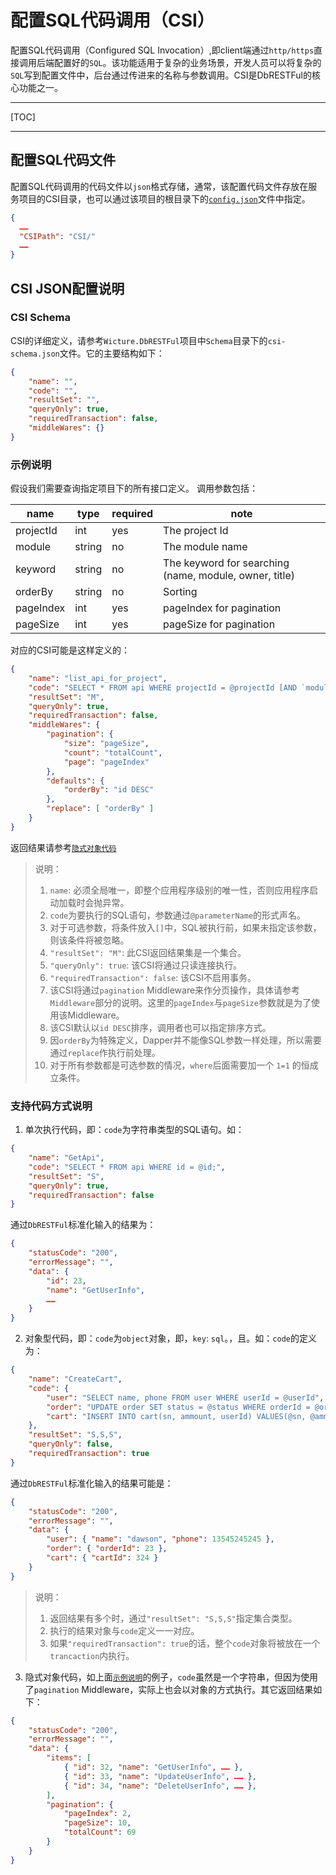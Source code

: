 配置SQL代码调用（CSI）
===================

配置SQL代码调用（Configured SQL Invocation）,即client端通过`http/https`直接调用后端配置好的`SQL`。该功能适用于复杂的业务场景，开发人员可以将复杂的`SQL`写到配置文件中，后台通过传进来的名称与参数调用。CSI是DbRESTFul的核心功能之一。

* * *
[TOC]
* * *

## 配置SQL代码文件
配置SQL代码调用的代码文件以`json`格式存储，通常，该配置代码文件存放在服务项目的CSI目录，也可以通过该项目的根目录下的[`config.json`](config.md)文件中指定。

```json
{
  ……
  "CSIPath": "CSI/"
  ……
}
```


## CSI JSON配置说明
### CSI Schema
CSI的详细定义，请参考`Wicture.DbRESTFul`项目中`Schema`目录下的`csi-schema.json`文件。它的主要结构如下：
```json
{
    "name": "",
    "code": "",
    "resultSet": "",
    "queryOnly": true,
    "requiredTransaction": false,
    "middleWares": {}
}
```

### 示例说明<a name="示例说明"></a>
假设我们需要查询指定项目下的所有接口定义。
调用参数包括：

|   name   |   type   | required |      note
|----------|----------|----------|----------------
|projectId | int      |    yes   | The project Id
|module    | string   |    no    | The module name
|keyword   | string   |    no    | The keyword for searching (name, module, owner, title)
|orderBy   | string   |    no    | Sorting
|pageIndex | int      |    yes   | pageIndex for pagination
|pageSize  | int      |    yes   | pageSize for pagination

对应的CSI可能是这样定义的：
```json
{
    "name": "list_api_for_project",
    "code": "SELECT * FROM api WHERE projectId = @projectId [AND `module`=@module] [AND (`name` LIKE CONCAT('%',@keyword,'%') OR `module` LIKE CONCAT('%',@keyword,'%') OR `owner` LIKE CONCAT('%',@keyword,'%') OR `title` LIKE CONCAT('%',@keyword,'%') )] @orderBy LIMIT @pageStart, @pageSize;",
    "resultSet": "M",
    "queryOnly": true,
    "requiredTransaction": false,
    "middleWares": {
        "pagination": {
            "size": "pageSize",
            "count": "totalCount",
            "page": "pageIndex"
        },
        "defaults": {
            "orderBy": "id DESC"
        },
        "replace": [ "orderBy" ]
    }
}
```
返回结果请参考[`隐式对象代码`](#隐式对象代码)

> 说明：
> 1. `name`: 必须全局唯一，即整个应用程序级别的唯一性，否则应用程序启动加载时会抛异常。
> 2. `code`为要执行的SQL语句，参数通过`@parameterName`的形式声名。
> 3. 对于可选参数，将条件放入`[]`中，SQL被执行前，如果未指定该参数，则该条件将被忽略。
> 4. `"resultSet": "M"`: 此CSI返回结果集是一个集合。
> 5. `"queryOnly": true`: 该CSI将通过只读连接执行。
> 6. `"requiredTransaction": false`: 该CSI不启用事务。
> 7. 该CSI将通过`pagination` Middleware来作分页操作，具体请参考`Middleware`部分的说明。这里的`pageIndex`与`pageSize`参数就是为了使用该Middleware。
> 8. 该CSI默认以`id DESC`排序，调用者也可以指定排序方式。
> 9. 因`orderBy`为特殊定义，Dapper并不能像SQL参数一样处理，所以需要通过`replace`作执行前处理。
> 10. 对于所有参数都是可选参数的情况，`where`后面需要加一个 ` 1=1 ` 的恒成立条件。


### 支持代码方式说明
1. 单次执行代码，即：`code`为字符串类型的SQL语句。如：
```json
{
	"name": "GetApi",
	"code": "SELECT * FROM api WHERE id = @id;",
	"resultSet": "S",
	"queryOnly": true,
	"requiredTransaction": false
}
```
通过`DbRESTFul`标准化输入的结果为：
```json
{
	"statusCode": "200",
	"errorMessage": "",
	"data": {
	    "id": 23,
		"name": "GetUserInfo",
		……
	}
}
```

2. 对象型代码，即：`code`为`object`对象，即，`key`: `sql`。，且。如：`code`的定义为：
```json
{
	"name": "CreateCart",
	"code": {
        "user": "SELECT name, phone FROM user WHERE userId = @userId",
        "order": "UPDATE order SET status = @status WHERE orderId = @orderId;SELECT @orderId AS orderId",
        "cart": "INSERT INTO cart(sn, ammount, userId) VALUES(@sn, @ammount, @userId);SELECT LAST_INSERT_ID() AS cartId;"
    },
	"resultSet": "S,S,S",
	"queryOnly": false,
	"requiredTransaction": true
}
```
通过`DbRESTFul`标准化输入的结果可能是：
```json
{
	"statusCode": "200",
	"errorMessage": "",
	"data": {
	    "user": { "name": "dawson", "phone": 13545245245 },
		"order": { "orderId": 23 },
		"cart": { "cartId": 324 }
	}
}
```
> 说明：
> 1. 返回结果有多个时，通过`"resultSet": "S,S,S"`指定集合类型。
> 2. 执行的结果对象与`code`定义一一对应。
> 3. 如果`"requiredTransaction": true`的话，整个`code`对象将被放在一个`trancaction`内执行。

3. 隐式对象代码<a name="隐式对象代码"></a>，如上面[`示例说明`](#示例说明)的例子，`code`虽然是一个字符串，但因为使用了`pagination` Middleware，实际上也会以对象的方式执行。其它返回结果如下：
```json
{
	"statusCode": "200",
	"errorMessage": "",
	"data": {
	    "items": [
		    { "id": 32, "name": "GetUserInfo", …… },
		    { "id": 33, "name": "UpdateUserInfo", …… },
		    { "id": 34, "name": "DeleteUserInfo", …… },
	    ],
		"pagination": {
		    "pageIndex": 2,
			"pageSize": 10,
			"totalCount": 69
		}
	}
}
```

